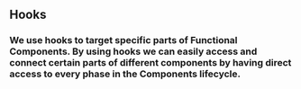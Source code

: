 ## Hooks

### We use hooks to target specific parts of Functional Components. By using hooks we can easily access and connect certain parts of different components by having direct access to every phase in the Components lifecycle.
